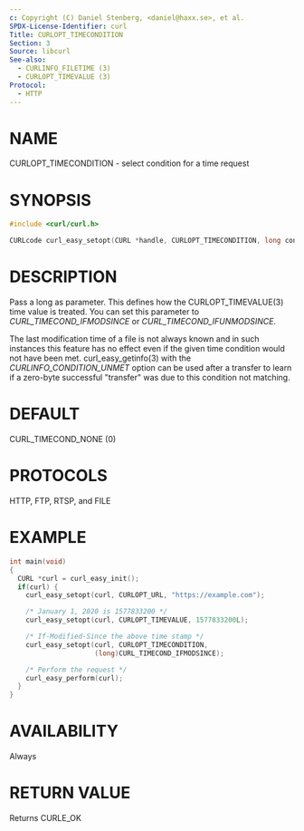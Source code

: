 ```yaml
---
c: Copyright (C) Daniel Stenberg, <daniel@haxx.se>, et al.
SPDX-License-Identifier: curl
Title: CURLOPT_TIMECONDITION
Section: 3
Source: libcurl
See-also:
  - CURLINFO_FILETIME (3)
  - CURLOPT_TIMEVALUE (3)
Protocol:
  - HTTP
---
```


# NAME

CURLOPT_TIMECONDITION - select condition for a time request

# SYNOPSIS

~~~c
#include <curl/curl.h>

CURLcode curl_easy_setopt(CURL *handle, CURLOPT_TIMECONDITION, long cond);
~~~

# DESCRIPTION

Pass a long as parameter. This defines how the CURLOPT_TIMEVALUE(3) time
value is treated. You can set this parameter to *CURL_TIMECOND_IFMODSINCE*
or *CURL_TIMECOND_IFUNMODSINCE*.

The last modification time of a file is not always known and in such instances
this feature has no effect even if the given time condition would not have
been met. curl_easy_getinfo(3) with the *CURLINFO_CONDITION_UNMET*
option can be used after a transfer to learn if a zero-byte successful
"transfer" was due to this condition not matching.

# DEFAULT

CURL_TIMECOND_NONE (0)

# PROTOCOLS

HTTP, FTP, RTSP, and FILE

# EXAMPLE

~~~c
int main(void)
{
  CURL *curl = curl_easy_init();
  if(curl) {
    curl_easy_setopt(curl, CURLOPT_URL, "https://example.com");

    /* January 1, 2020 is 1577833200 */
    curl_easy_setopt(curl, CURLOPT_TIMEVALUE, 1577833200L);

    /* If-Modified-Since the above time stamp */
    curl_easy_setopt(curl, CURLOPT_TIMECONDITION,
                     (long)CURL_TIMECOND_IFMODSINCE);

    /* Perform the request */
    curl_easy_perform(curl);
  }
}
~~~

# AVAILABILITY

Always

# RETURN VALUE

Returns CURLE_OK
